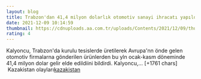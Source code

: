 ```yaml
--- 
layout: blog
title: Trabzon'dan 41,4 milyon dolarlık otomotiv sanayi ihracatı yapıldı
date: 2021-12-09 10:14:59
thumbnail: https://cdnuploads.aa.com.tr/uploads/Contents/2021/12/09/thumbs_b_c_452804159487d0d02c276f6ff6a83ae9.jpg
rating: 4
---
```

Kalyoncu, Trabzon'da kurulu tesislerde üretilerek Avrupa'nn önde gelen otomotiv firmalarna gönderilen ürünlerden bu yln ocak-kasm döneminde 41,4 milyon dolar gelir elde edildiini bildirdi.
Kalyoncu,… [+1761 chars]</br>&nbsp;Kazakistan olayları<a href="https://www.dental-ilan.org/">kazakistan</a>
